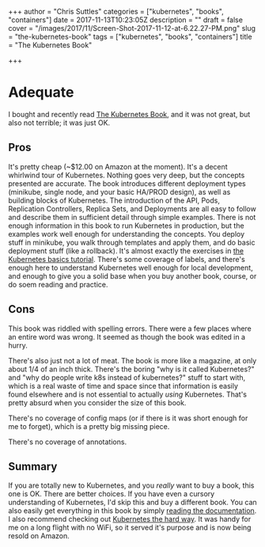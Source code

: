+++
author = "Chris Suttles"
categories = ["kubernetes", "books", "containers"]
date = 2017-11-13T10:23:05Z
description = ""
draft = false
cover = "/images/2017/11/Screen-Shot-2017-11-12-at-6.22.27-PM.png"
slug = "the-kubernetes-book"
tags = ["kubernetes", "books", "containers"]
title = "The Kubernetes Book"

+++


# Adequate

I bought and recently read [The Kubernetes Book](https://www.amazon.com/Kubernetes-Book-Nigel-Poulton/dp/1521823634/), and it was not great, but also not terrible; it was just OK.

## Pros

It's pretty cheap (~$12.00 on Amazon at the moment). It's a decent whirlwind tour of Kubernetes. Nothing goes very deep, but the concepts presented are accurate. The book introduces different deployment types (minikube, single node, and your basic HA/PROD design), as well as building blocks of Kubernetes. The introduction of the API, Pods, Replication Controllers, Replica Sets, and Deployments are all easy to follow and describe them in sufficient detail through simple examples. There is not enough information in this book to run Kubernetes in production, but the examples work well enough for understanding the concepts. You deploy stuff in minikube, you walk through templates and apply them, and do basic deployment stuff (like a rollback). It's almost exactly the exercises in [the Kubernetes basics tutorial](https://kubernetes.io/docs/tutorials/kubernetes-basics/). There's some coverage of labels, and there's enough here to understand Kubernetes well enough for local development, and enough to give you a solid base when you buy another book, course, or do soem reading and practice.

## Cons

This book was riddled with spelling errors. There were a few places where an entire word was wrong. It seemed as though the book was edited in a hurry.

There's also just not a lot of meat. The book is more like a magazine, at only about 1/4 of an inch thick. There's the boring "why is it called Kubernetes?" and "why do people write k8s instead of kubernetes?" stuff to start with, which is a real waste of time and space since that information is easily found elsewhere and is not essential to actually *using* Kubernetes. That's pretty absurd when you consider the size of this book.

There's no coverage of config maps (or if there is it was short enough for me to forget), which is a pretty big missing piece.

There's no coverage of annotations.

## Summary

If you are totally new to Kubernetes, and you *really* want to buy a book, this one is OK. There are better choices. If you have even a cursory understanding of Kubernetes, I'd skip this and buy a different book. You can also easily get everything in this book by simply [reading the documentation](https://kubernetes.io/docs/home/). I also recommend checking out [Kubernetes the hard way](https://github.com/kelseyhightower/kubernetes-the-hard-way). It was handy for me on a long flight with no WiFi, so it served it's purpose and is now being resold on Amazon.

